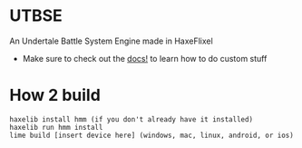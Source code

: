 # UTBSE
An Undertale Battle System Engine made in HaxeFlixel

* Make sure to check out the [docs!](https://github.com/yophlox/UTBSE/tree/main/docs) to learn how to do custom stuff

# How 2 build

```
haxelib install hmm (if you don't already have it installed)
haxelib run hmm install
lime build [insert device here] (windows, mac, linux, android, or ios)
```
